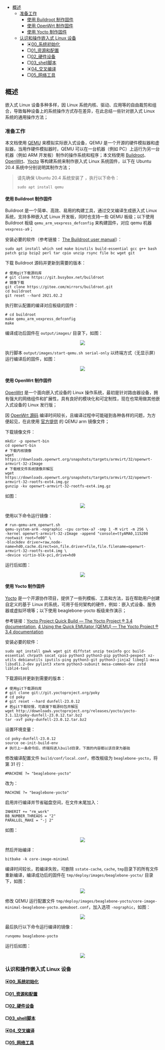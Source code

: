 * [概述](#概述)
    * [准备工作](#准备工作)
      * [使用 Buildroot 制作固件](#使用-buildroot-制作固件)
      * [使用 OpenWrt 制作固件](#使用-openwrt-制作固件)
      * [使用 Yocto 制作固件](#使用-yocto-制作固件)
    * [认识和操作嵌入式 Linux 设备](#认识和操作嵌入式-linux-设备)
      * ▣[00_系统初始化](00_系统初始化.md)
      * ▢[01_资源和配置](01_资源和配置.md)
      * ▢[02_硬件设备](02_硬件设备.md)
      * ▢[03_shell脚本](03_shell脚本.md)
      * ▣[04_交叉编译](04_交叉编译.md)
      * ▢[05_网络工具](05_网络工具.md)

## 概述
嵌入式 Linux 设备多种多样，因 Linux 系统内核、驱动、应用等的自由裁剪和组合，导致每种设备上的系统操作方式存在差异，在此总结一些针对嵌入式 Linux 系统的通用操作方法；

### 准备工作

本文档使用 [QEMU](https://www.qemu.org/) 来模拟实际嵌入式设备，QEMU 是一个开源的硬件模拟器和虚拟器，当用作硬件模拟器时，QEMU 可以在一台机器（例如 PC）上运行为另一台机器（例如 ARM 开发板）制作的操作系统和程序；本文档使用 [Buildroot](https://buildroot.org/)、[OpenWrt](https://openwrt.org/)、[Yocto](https://www.yoctoproject.org/) 等构建系统来制作嵌入式 Linux 系统固件，以下在 Ubuntu 20.4 系统中分别说明其制作方法；

> 请先确保 Ubuntu 20.4 系统安装了 ，执行以下命令：
>
> ```shell
> sudo apt install qemu
> ```

#### 使用 Buildroot 制作固件

Buildroot 是一个简单、高效、易用的构建工具，通过交叉编译生成嵌入式 Linux 系统，支持多种嵌入式 Linux 开发板，同时也支持一些 QEMU 板级；以下使用 Buildroot 板级 `qemu_arm_vexpress_defconfig` 来构建固件，对应 qemu 机器 `vexpress-a9`；

安装必要的软件（参考链接： [The Buildroot user manual](https://buildroot.org/downloads/manual/manual.html#requirement)）：

```shell
sudo apt install which sed make binutils build-essential gcc g++ bash patch gzip bzip2 perl tar cpio unzip rsync file bc wget git
```

下载 Buildroot 源码并更新到需要的版本：

```shell
# 使用git下载源码库
# git clone https://git.busybox.net/buildroot
# 镜像下载
git clone https://gitee.com/mirrors/buildroot.git
cd buildroot
git reset --hard 2021.02.2
```

执行默认配置的编译对应板级的固件：

```shell
# cd buildroot
make qemu_arm_vexpress_defconfig
make
```

编译成功后固件在 `output/images/` 目录下，如图：

<div align=center><img src="figures/buildroot_make.png"></div>

执行脚本 `output/images/start-qemu.sh serial-only` 以终端方式（无显示屏）运行编译后的固件，如图：

<div align=center><img src="figures/buildroot_start.png"></div>

#### 使用 OpenWrt 制作固件

[OpenWrt](https://openwrt.org/) 是一个面向嵌入式设备的 Linux 操作系统，最初是针对路由器设备，拥有强大的网络组件和扩展性，具有良好的模块化和可定制性，现在也常用做其他嵌入式设备的 Linux 发行版；

因 [OpenWrt 源码](https://git.openwrt.org/) 编译时间较长，且编译过程中可能碰到各种各样的问题，为方便起见，在此使用 [官方提供](https://openwrt.org/docs/guide-user/virtualization/qemu) 的 QEMU arm 镜像文件；

下载镜像文件：

```shell
mkdir -p openwrt-bin
cd openwrt-bin
# 下载内核镜像
wget https://downloads.openwrt.org/snapshots/targets/armvirt/32/openwrt-armvirt-32-zImage
# 下载根文件系统镜像并解压
wget https://downloads.openwrt.org/snapshots/targets/armvirt/32/openwrt-armvirt-32-rootfs-ext4.img.gz
gunzip -kv openwrt-armvirt-32-rootfs-ext4.img.gz
```

如图：

<div align=center><img src="figures/openwrt_down.png"></div>

使用以下命令运行镜像：

```shell
# run-qemu-arm_openwrt.sh
qemu-system-arm -nographic -cpu cortex-a7 -smp 1 -M virt -m 256 \
-kernel openwrt-armvirt-32-zImage -append "console=ttyAMA0,115200 rootwait root=fe00" \
-blockdev driver=raw,node-name=hd0,cache.direct=on,file.driver=file,file.filename=openwrt-armvirt-32-rootfs-ext4.img \
-device virtio-blk-pci,drive=hd0
```

运行后如图：

<div align=center><img src="figures/openwrt_start.png"></div>

#### 使用 Yocto 制作固件

[Yocto](https://www.yoctoproject.org/) 是一个开源协作项目，提供了一些列模板、工具和方法，旨在帮助用户创建自定义的基于 Linux 的系统，可用于任何架构的硬件，例如：嵌入式设备、服务器或虚拟环境等；以下使用 beaglebone-yocto 板级来作演示；

参考链接：[Yocto Project Quick Build — The Yocto Project ® 3.4 documentation](https://docs.yoctoproject.org/brief-yoctoprojectqs/index.html), [4 Using the Quick EMUlator (QEMU) — The Yocto Project ® 3.4 documentation](https://docs.yoctoproject.org/dev-manual/qemu.html)

安装必要的软件：

```shell
sudo apt install gawk wget git diffstat unzip texinfo gcc build-essential chrpath socat cpio python3 python3-pip python3-pexpect xz-utils debianutils iputils-ping python3-git python3-jinja2 libegl1-mesa libsdl1.2-dev pylint3 xterm python3-subunit mesa-common-dev zstd liblz4-tool
```

下载源码并更新到需要的版本：

```shell
# 使用git下载源码库
# git clone git://git.yoctoproject.org/poky
# cd poky
# git reset --hard dunfell-23.0.12
# 若git下载较慢，可直接下载源码包并解压
wget http://downloads.yoctoproject.org/releases/yocto/yocto-3.1.12/poky-dunfell-23.0.12.tar.bz2
tar -xvf poky-dunfell-23.0.12.tar.bz2
```

设置环境变量：

```shell
cd poky-dunfell-23.0.12
source oe-init-build-env
# 执行上一条命令后，终端将进入build目录，下面的内容都以该目录为基础
```

修改编译配置文件 `build/conf/local.conf`，修改板级为 `beaglebone-yocto`，将第 31 行：

```shell
#MACHINE ?= "beaglebone-yocto"
```

改为：

```shell
MACHINE ?= "beaglebone-yocto"
```

启用并行编译并节省磁盘空间，在文件末尾加入：

```shell
INHERIT += "rm_work"
BB_NUMBER_THREADS = "2"
PARALLEL_MAKE = "-j 2"
```

如图：

<div align=center><img src="figures/yocto_env.png"></div>

然后开始编译：

```shell
bitbake -k core-image-minimal
```

编译时间较长，若编译失败，可删除 `sstate-cache`, `cache`, `tmp`目录下的所有文件重新编译，编译成功后的固件在 `tmp/deploy/images/beaglebone-yocto/` 目录下，如图：

<div align=center><img src="figures/yocto_build.png"></div>

修改 QEMU 运行配置文件 `tmp/deploy/images/beaglebone-yocto/core-image-minimal-beaglebone-yocto.qemuboot.conf`，加入选项 `-nographic`，如图：

<div align=center><img src="figures/yocto_qemu_conf.png"></div>

最后执行以下命令运行编译的镜像：

```
runqemu beaglebone-yocto
```

运行后如图：

<div align=center><img src="figures/yocto_start.png"></div>

### 认识和操作嵌入式 Linux 设备

#### ▣[00_系统初始化](00_系统初始化.md)

#### ▢[01_资源和配置](01_资源和配置.md)

#### ▢[02_硬件设备](02_硬件设备.md)

#### ▢[03_shell脚本](03_shell脚本.md)

#### ▣[04_交叉编译](04_交叉编译.md)

#### ▢[05_网络工具](05_网络工具.md)
